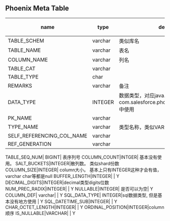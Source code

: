
Phoenix Meta Table
---


name |type|descrition | 标记
---|---|---|--
 TABLE_SCHEM | varchar| 类似库名 |N
TABLE_NAME|varchar|表名|N
COLUMN_NAME|varchar|列名 |N
TABLE_CAT|varchar| |N
TABLE_TYPE|char| |N
REMARKS|varchar|备注|N
DATA_TYPE|INTEGER| 数据类型，对应java.sql.Types， 在com.salesforce.phoenix.schema.PDataType 中使用|N
PK_NAME|varchar| | Y
TYPE_NAME |varchar|类型名称，类似VARCHAR这种|N
SELF_REFERENCING_COL_NAME | varchar| | Y 
REF_GENERATION|varchar| | Y 




TABLE_SEQ_NUM| BIGINT| 表序列号
COLUMN_COUNT|INTGER| 基本没有使用。 
SALT_BUCKETS|INTEGER|散列数。 类似shard份数
COLUMN_SIZE|INTEGER| column大小。 基本上只有INTEGER这种才会有值， varchar char等都是null
BUFFER_LENGTH|INTEGER| | Y 
DECIMAL_DIGITS|INTEGER|decimal类型digits位数
NUM_PREC_RADIX|INTEGER| | Y 
NULLABLE|INTEGER| 是否可以为空| Y 
COLUMN_DEF| varchar|  | Y
SQL_DATA_TYPE| INTEGER|sql数据类型, 但是基本没有地方使用 | Y 
SQL_DATETIME_SUB|INTEGER|  | Y 
CHAR_OCTET_LENGTH|INTEGER| | Y 
ORDINAL_POSITION|INTEGER|column顺序
IS_NULLABLE|VARCHAR| | Y 





